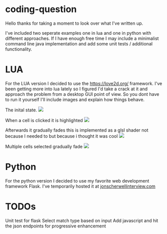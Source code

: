 # coding-question
Hello thanks for taking a moment to look over what I've written up.

I've included two seperate examples one in lua and one in python with different approaches.
If I have enough free time I may include a minimalist command line java implementation and add some unit tests / additional functionality.

# LUA
For the LUA version I decided to use the https://love2d.org/ framework. 
I've been getting more into lua lately so I figured I'd take a crack at it and approach the problem from a desktop GUI point of view.
So you dont have to run it yourself I'll include images and explain how things behave.

The inital state.
![](https://i.imgur.com/YbTAukt.png)

When a cell is clicked it is highlighted
![](https://i.imgur.com/57P2S72.png )

Afterwards it gradually fades this is implemented as a glsl shader not because I needed to but because i thought it was cool
![](https://i.imgur.com/Vdscc5F.png)

Multiple cells selected gradually fade
![](https://i.imgur.com/MNlCaXe.png)


# Python
For the python version I decided to use my favorite web development framework Flask. 
I've temporarily hosted it at [jonscherwellinterview.com](http://www.jonscherwellinterview.com)

# TODOs
Unit test for flask
Select match type based on input
Add javascript and hit the json endpoints for progressive enhancement


